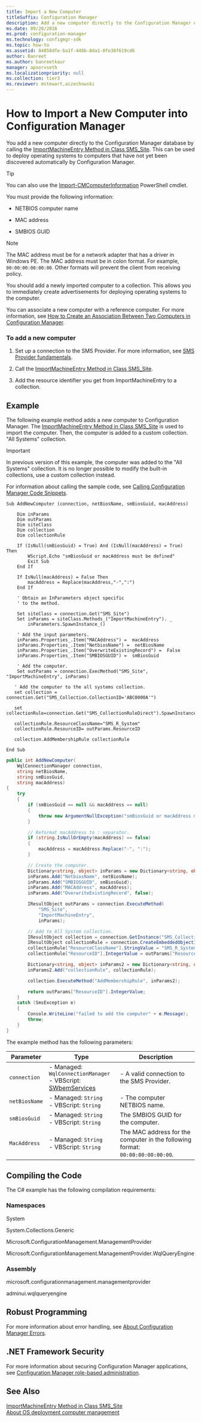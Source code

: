 ```yaml
---
title: Import a New Computer
titleSuffix: Configuration Manager
description: Add a new computer directly to the Configuration Manager database by calling the ImportMachineEntry Method in Class SMS_Site.
ms.date: 09/20/2016
ms.prod: configuration-manager
ms.technology: configmgr-sdk
ms.topic: how-to
ms.assetid: 84858dfe-ba1f-448b-8da1-0fe38f619cd6
author: Banreet
ms.author: banreetkaur
manager: apoorvseth
ms.localizationpriority: null
ms.collection: tier3
ms.reviewer: mstewart,aczechowski
---
```

# How to Import a New Computer into Configuration Manager
You add a new computer directly to the Configuration Manager database by calling the [ImportMachineEntry Method in Class SMS_Site](../../develop/reference/core/servers/configure/importmachineentry-method-in-class-sms_site.md). This can be used to deploy operating systems to computers that have not yet been discovered automatically by Configuration Manager.  

> [!TIP]
> You can also use the [Import-CMComputerInformation](/powershell/module/configurationmanager/import-cmcomputerinformation) PowerShell cmdlet.<!-- SCCMDocs#663 -->


 You must provide the following information:  

-   NETBIOS computer name  

-   MAC address  

-   SMBIOS GUID  

> [!NOTE]
>  The MAC address must be for a network adapter that has a driver in Windows PE. The MAC address must be in colon format. For example, `00:00:00:00:00:00`. Other formats will prevent the client from receiving policy.  

 You should add a newly imported computer to a collection. This allows you to immediately create advertisements for deploying operating systems to the computer.  

 You can associate a new computer with a reference computer. For more information, see [How to Create an Association Between Two Computers in Configuration Manager](../../develop/osd/how-to-create-an-association-between-two-computers-in-configuration-manager.md).  

### To add a new computer  

1.  Set up a connection to the SMS Provider. For more information, see [SMS Provider fundamentals](../core/understand/sms-provider-fundamentals.md).  

2.  Call the [ImportMachineEntry Method in Class SMS_Site](../../develop/reference/core/servers/configure/importmachineentry-method-in-class-sms_site.md).  

3.  Add the resource identifier you get from ImportMachineEntry to a collection.  

## Example  
 The following example method adds a new computer to Configuration Manager. The [ImportMachineEntry Method in Class SMS_Site](../../develop/reference/core/servers/configure/importmachineentry-method-in-class-sms_site.md) is used to import the computer. Then, the computer is added to a custom collection. "All Systems" collection.  

> [!IMPORTANT]
>  In previous version of this example, the computer was added to the "All Systems" collection. It is no longer possible to modify the built-in collections, use a custom collection instead.  

 For information about calling the sample code, see [Calling Configuration Manager Code Snippets](../../develop/core/understand/calling-code-snippets.md).  

```vbs  
Sub AddNewComputer (connection, netBiosName, smBiosGuid, macAddress)  

    Dim inParams  
    Dim outParams  
    Dim siteClass  
    Dim collection  
    Dim collectionRule  

    If (IsNull(smBiosGuid) = True) And (IsNull(macAddress) = True) Then  
        WScript.Echo "smBiosGuid or macAddress must be defined"  
        Exit Sub  
    End If       

    If IsNull(macAddress) = False Then  
        macAddress = Replace(macAddress,"-",":")  
    End If      

    ' Obtain an InParameters object specific  
    ' to the method.  

    Set siteClass = connection.Get("SMS_Site")  
    Set inParams = siteClass.Methods_("ImportMachineEntry"). _  
        inParameters.SpawnInstance_()  

    ' Add the input parameters.  
    inParams.Properties_.Item("MACAddress") =  macAddress  
    inParams.Properties_.Item("NetbiosName") =  netBiosName  
    inParams.Properties_.Item("OverwriteExistingRecord") =  False  
    inParams.Properties_.Item("SMBIOSGUID") =  smBiosGuid  

    ' Add the computer.  
    Set outParams = connection.ExecMethod("SMS_Site", "ImportMachineEntry", inParams)  

   ' Add the computer to the all systems collection.  
   set collection = connection.Get("SMS_Collection.CollectionID='ABC0000A'")  

   set collectionRule=connection.Get("SMS_CollectionRuleDirect").SpawnInstance_  

   collectionRule.ResourceClassName="SMS_R_System"  
   collectionRule.ResourceID= outParams.ResourceID  

   collection.AddMembershipRule collectionRule  

End Sub  
```  

```c#  
public int AddNewComputer(  
    WqlConnectionManager connection,   
    string netBiosName,   
    string smBiosGuid,   
    string macAddress)  
{  
    try  
    {  
        if (smBiosGuid == null && macAddress == null)  
        {  
            throw new ArgumentNullException("smBiosGuid or macAddress must be defined");  
        }  

        // Reformat macAddress to : separator.  
        if (string.IsNullOrEmpty(macAddress) == false)  
        {  
            macAddress = macAddress.Replace("-", ":");  
        }  

        // Create the computer.  
        Dictionary<string, object> inParams = new Dictionary<string, object>();  
        inParams.Add("NetbiosName", netBiosName);  
        inParams.Add("SMBIOSGUID", smBiosGuid);  
        inParams.Add("MACAddress", macAddress);  
        inParams.Add("OverwriteExistingRecord", false);  

        IResultObject outParams = connection.ExecuteMethod(  
            "SMS_Site",  
            "ImportMachineEntry",  
            inParams);  

        // Add to All System collection.  
        IResultObject collection = connection.GetInstance("SMS_Collection.collectionId='ABC0000A'");  
        IResultObject collectionRule = connection.CreateEmbeddedObjectInstance("SMS_CollectionRuleDirect");  
        collectionRule["ResourceClassName"].StringValue = "SMS_R_System";  
        collectionRule["ResourceID"].IntegerValue = outParams["ResourceID"].IntegerValue;  

        Dictionary<string, object> inParams2 = new Dictionary<string, object>();  
        inParams2.Add("collectionRule", collectionRule);  

        collection.ExecuteMethod("AddMembershipRule", inParams2);  

        return outParams["ResourceID"].IntegerValue;  
    }  
    catch (SmsException e)  
    {  
        Console.WriteLine("failed to add the computer" + e.Message);  
        throw;  
    }  
}  

```  

 The example method has the following parameters:  

|Parameter|Type|Description|
|-|-|-|
|`connection`|-   Managed: `WqlConnectionManager`<br />-   VBScript: [SWbemServices](/windows/win32/wmisdk/swbemservices)|-   A valid connection to the SMS Provider.|  
|`netBiosName`|-   Managed: `String`<br />-   VBScript: `String`|-   The computer NETBIOS name.|  
|`smBiosGuid`|-   Managed: `String`<br />-   VBScript: `String`|The SMBIOS GUID for the computer.|  
|`MacAddress`|-   Managed: `String`<br />-   VBScript: `String`|The MAC address for the computer in the following format: `00:00:00:00:00:00`.|  

## Compiling the Code  
 The C# example has the following compilation requirements:  

### Namespaces  
 System  

 System.Collections.Generic  

 Microsoft.ConfigurationManagement.ManagementProvider  

 Microsoft.ConfigurationManagement.ManagementProvider.WqlQueryEngine  

### Assembly  
 microsoft.configurationmanagement.managementprovider  

 adminui.wqlqueryengine  

## Robust Programming  
 For more information about error handling, see [About Configuration Manager Errors](../../develop/core/understand/about-configuration-manager-errors.md).  

## .NET Framework Security  
 For more information about securing Configuration Manager applications, see [Configuration Manager role-based administration](../../develop/core/servers/configure/role-based-administration.md).  

## See Also  

 [ImportMachineEntry Method in Class SMS_Site](../../develop/reference/core/servers/configure/importmachineentry-method-in-class-sms_site.md)   
 [About OS deployment computer management](about-computer-management.md)
